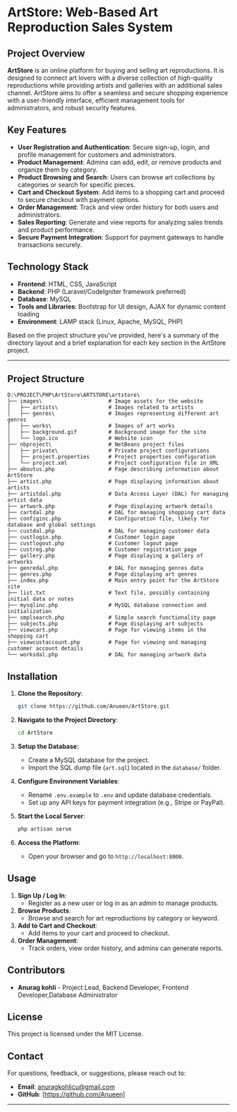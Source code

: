# ArtStore: Web-Based Art Reproduction Sales System

## Project Overview
**ArtStore** is an online platform for buying and selling art reproductions. It is designed to connect art lovers with a diverse collection of high-quality reproductions while providing artists and galleries with an additional sales channel. ArtStore aims to offer a seamless and secure shopping experience with a user-friendly interface, efficient management tools for administrators, and robust security features.

## Key Features
- **User Registration and Authentication**: Secure sign-up, login, and profile management for customers and administrators.
- **Product Management**: Admins can add, edit, or remove products and organize them by category.
- **Product Browsing and Search**: Users can browse art collections by categories or search for specific pieces.
- **Cart and Checkout System**: Add items to a shopping cart and proceed to secure checkout with payment options.
- **Order Management**: Track and view order history for both users and administrators.
- **Sales Reporting**: Generate and view reports for analyzing sales trends and product performance.
- **Secure Payment Integration**: Support for payment gateways to handle transactions securely.
  
## Technology Stack
- **Frontend**: HTML, CSS, JavaScript
- **Backend**: PHP (Laravel/CodeIgniter framework preferred)
- **Database**: MySQL
- **Tools and Libraries**: Bootstrap for UI design, AJAX for dynamic content loading
- **Environment**: LAMP stack (Linux, Apache, MySQL, PHP)

Based on the project structure you've provided, here's a summary of the directory layout and a brief explanation for each key section in the ArtStore project.

---

## Project Structure

```
D:\PROJECT\PHP\ArtStore\ARTSTORE\artstore\
├── images\                     # Image assets for the website
│   ├── artists\                # Images related to artists
│   ├── genres\                 # Images representing different art genres
│   ├── works\                  # Images of art works
│   ├── background.gif          # Background image for the site
│   └── logo.ico                # Website icon
├── nbproject\                  # NetBeans project files
│   ├── private\                # Private project configurations
│   ├── project.properties      # Project properties configuration
│   └── project.xml             # Project configuration file in XML
├── aboutus.php                 # Page describing information about ArtStore
├── artist.php                  # Page displaying information about artists
├── artistdal.php               # Data Access Layer (DAL) for managing artist data
├── artwork.php                 # Page displaying artwork details
├── cartdal.php                 # DAL for managing shopping cart data
├── configinc.php               # Configuration file, likely for database and global settings
├── custdal.php                 # DAL for managing customer data
├── custlogin.php               # Customer login page
├── custlogout.php              # Customer logout page
├── custreg.php                 # Customer registration page
├── gallery.php                 # Page displaying a gallery of artworks
├── genredal.php                # DAL for managing genres data
├── genres.php                  # Page displaying art genres
├── index.php                   # Main entry point for the ArtStore site
├── list.txt                    # Text file, possibly containing initial data or notes
├── mysqlinc.php                # MySQL database connection and initialization
├── smplsearch.php              # Simple search functionality page
├── subjects.php                # Page displaying art subjects
├── viewcart.php                # Page for viewing items in the shopping cart
├── viewcustaccount.php         # Page for viewing and managing customer account details
└── worksdal.php                # DAL for managing artwork data
```

## Installation
1. **Clone the Repository**:
   ```bash
   git clone https://github.com/Anueen/ArtStore.git
   ```
2. **Navigate to the Project Directory**:
   ```bash
   cd ArtStore
   ```
3. **Setup the Database**:
   - Create a MySQL database for the project.
   - Import the SQL dump file (`art.sql`) located in the `database/` folder.

4. **Configure Environment Variables**:
   - Rename `.env.example` to `.env` and update database credentials.
   - Set up any API keys for payment integration (e.g., Stripe or PayPal).

5. **Start the Local Server**:
   ```bash
   php artisan serve
   ```
6. **Access the Platform**:
   - Open your browser and go to `http://localhost:8000`.

## Usage
1. **Sign Up / Log In**:
   - Register as a new user or log in as an admin to manage products.
2. **Browse Products**:
   - Browse and search for art reproductions by category or keyword.
3. **Add to Cart and Checkout**:
   - Add items to your cart and proceed to checkout.
4. **Order Management**:
   - Track orders, view order history, and admins can generate reports.

## Contributors
- **Anurag kohli** - Project Lead, Backend Developer, Frontend Developer,Database Administrator

## License
This project is licensed under the MIT License.

## Contact
For questions, feedback, or suggestions, please reach out to:
- **Email**: anuragkohlicu@gmail.com
- **GitHub**: [https://github.com/Anueen]
---
